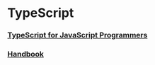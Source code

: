 # TypeScript
### [TypeScript for JavaScript Programmers](https://www.typescriptlang.org/docs/handbook/typescript-in-5-minutes.html)
### [Handbook](https://www.typescriptlang.org/assets/typescript-handbook.pdf)
